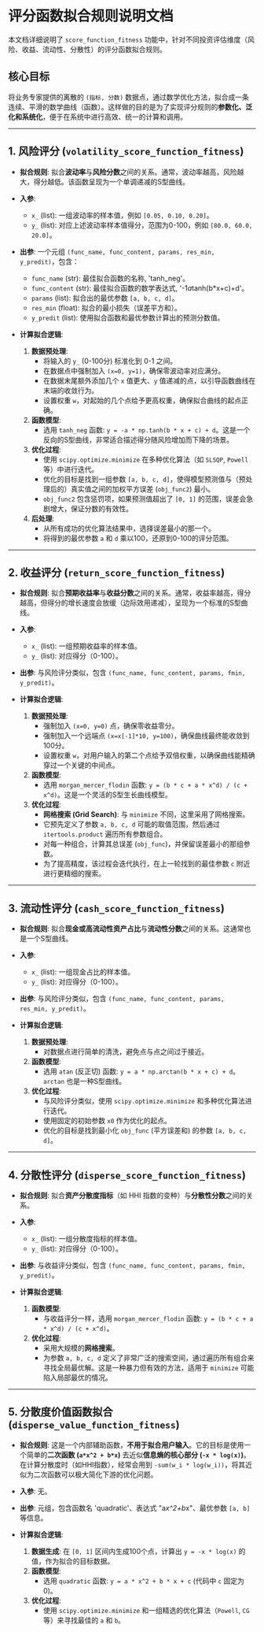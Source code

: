 # 评分函数拟合规则说明文档

本文档详细说明了 `score_function_fitness` 功能中，针对不同投资评估维度（风险、收益、流动性、分散性）的评分函数拟合规则。

## 核心目标

将业务专家提供的离散的 `(指标, 分数)` 数据点，通过数学优化方法，拟合成一条连续、平滑的数学曲线（函数）。这样做的目的是为了实现评分规则的**参数化、泛化和系统化**，便于在系统中进行高效、统一的计算和调用。

---

## 1. 风险评分 (`volatility_score_function_fitness`)

-   **拟合规则**:
    拟合**波动率**与**风险分数**之间的关系。通常，波动率越高，风险越大，得分越低。该函数呈现为一个单调递减的S型曲线。

-   **入参**:
    -   `x_` (list): 一组波动率的样本值，例如 `[0.05, 0.10, 0.20]`。
    -   `y_` (list): 对应上述波动率样本值得分，范围为0-100，例如 `[80.0, 60.0, 20.0]`。

-   **出参**:
    一个元组 `(func_name, func_content, params, res_min, y_predit)`，包含：
    -   `func_name` (str): 最佳拟合函数的名称, 'tanh_neg'。
    -   `func_content` (str): 最佳拟合函数的数学表达式, '-1*a*tanh(b*x+c)+d'。
    -   `params` (list): 拟合出的最优参数 `[a, b, c, d]`。
    -   `res_min` (float): 拟合的最小损失（误差平方和）。
    -   `y_predit` (list): 使用拟合函数和最优参数计算出的预测分数值。

-   **计算拟合逻辑**:
    1.  **数据预处理**:
        -   将输入的 `y_` (0-100分) 标准化到 0-1 之间。
        -   在数据点中强制加入 `(x=0, y=1)`，确保零波动率对应满分。
        -   在数据末尾额外添加几个 `x` 值更大、`y` 值递减的点，以引导函数曲线在末端的收敛行为。
        -   设置权重 `w`，对起始的几个点给予更高权重，确保拟合曲线的起点正确。
    2.  **函数模型**:
        -   选用 `tanh_neg` 函数: `y = -a * np.tanh(b * x + c) + d`。这是一个反向的S型曲线，非常适合描述得分随风险增加而下降的场景。
    3.  **优化过程**:
        -   使用 `scipy.optimize.minimize` 在多种优化算法（如 `SLSQP`, `Powell` 等）中进行迭代。
        -   优化的目标是找到一组参数 `[a, b, c, d]`，使得模型预测值与（预处理后的）真实值之间的加权平方误差 (`obj_func2`) 最小。
        -   `obj_func2` 包含惩罚项，如果预测值超出了 `[0, 1]` 的范围，误差会急剧增大，保证分数的有效性。
    4.  **后处理**:
        -   从所有成功的优化算法结果中，选择误差最小的那一个。
        -   将得到的最优参数 `a` 和 `d` 乘以100，还原到0-100的评分范围。

---

## 2. 收益评分 (`return_score_function_fitness`)

-   **拟合规则**:
    拟合**预期收益率**与**收益分数**之间的关系。通常，收益率越高，得分越高，但得分的增长速度会放缓（边际效用递减），呈现为一个标准的S型曲线。

-   **入参**:
    -   `x_` (list): 一组预期收益率的样本值。
    -   `y_` (list): 对应得分（0-100）。

-   **出参**:
    与风险评分类似，包含 `(func_name, func_content, params, fmin, y_predit)`。

-   **计算拟合逻辑**:
    1.  **数据预处理**:
        -   强制加入 `(x=0, y=0)` 点，确保零收益零分。
        -   强制加入一个远端点 `(x=x[-1]*10, y=100)`，确保曲线最终能收敛到100分。
        -   设置权重 `w`，对用户输入的第二个点给予双倍权重，以确保曲线能精确穿过一个关键的中间点。
    2.  **函数模型**:
        -   选用 `morgan_mercer_flodin` 函数: `y = (b * c + a * x^d) / (c + x^d)`。这是一个灵活的S型生长曲线模型。
    3.  **优化过程**:
        -   **网格搜索 (Grid Search)**: 与 `minimize` 不同，这里采用了网格搜索。
        -   它预先定义了参数 `a, b, c, d` 可能的取值范围，然后通过 `itertools.product` 遍历所有参数组合。
        -   对每一种组合，计算其总误差 (`obj_func`)，并保留误差最小的那组参数。
        -   为了提高精度，该过程会迭代执行，在上一轮找到的最佳参数 `c` 附近进行更精细的搜索。

---

## 3. 流动性评分 (`cash_score_function_fitness`)

-   **拟合规则**:
    拟合**现金或高流动性资产占比**与**流动性分数**之间的关系。这通常也是一个S型曲线。

-   **入参**:
    -   `x_` (list): 一组现金占比的样本值。
    -   `y_` (list): 对应得分（0-100）。

-   **出参**:
    与风险评分类似，包含 `(func_name, func_content, params, res_min, y_predit)`。

-   **计算拟合逻辑**:
    1.  **数据预处理**:
        -   对数据点进行简单的清洗，避免点与点之间过于接近。
    2.  **函数模型**:
        -   选用 `atan` (反正切) 函数: `y = a * np.arctan(b * x + c) + d`。`arctan` 也是一种S型曲线。
    3.  **优化过程**:
        -   与风险评分类似，使用 `scipy.optimize.minimize` 和多种优化算法进行迭代。
        -   使用固定的初始参数 `x0` 作为优化的起点。
        -   优化的目标是找到最小化 `obj_func` (平方误差和) 的参数 `[a, b, c, d]`。

---

## 4. 分散性评分 (`disperse_score_function_fitness`)

-   **拟合规则**:
    拟合**资产分散度指标**（如 HHI 指数的变种）与**分散性分数**之间的关系。

-   **入参**:
    -   `x_` (list): 一组分散度指标的样本值。
    -   `y_` (list): 对应得分（0-100）。

-   **出参**:
    与收益评分类似，包含 `(func_name, func_content, params, fmin, y_predit)`。

-   **计算拟合逻辑**:
    1.  **函数模型**:
        -   与收益评分一样，选用 `morgan_mercer_flodin` 函数: `y = (b * c + a * x^d) / (c + x^d)`。
    2.  **优化过程**:
        -   采用大规模的**网格搜索**。
        -   为参数 `a, b, c, d` 定义了非常广泛的搜索空间，通过遍历所有组合来寻找全局最优解。这是一种暴力但有效的方法，适用于 `minimize` 可能陷入局部最优的情况。

---

## 5. 分散度价值函数拟合 (`disperse_value_function_fitness`)

-   **拟合规则**:
    这是一个内部辅助函数，**不用于拟合用户输入**。它的目标是使用一个简单的**二次函数 (`a*x^2 + b*x`)** 去近似**信息熵的核心部分 (`-x * log(x)`)**。在计算分散度时（如HHI指数），经常会用到 `-sum(w_i * log(w_i))`，将其近似为二次函数可以极大简化下游的优化问题。

-   **入参**:
    无。

-   **出参**:
    元组，包含函数名 'quadratic'、表达式 "a*x^2+b*x"、最优参数 `[a, b]` 等信息。

-   **计算拟合逻辑**:
    1.  **数据生成**: 在 `[0, 1]` 区间内生成100个点，计算出 `y = -x * log(x)` 的值，作为拟合的目标数据。
    2.  **函数模型**:
        -   选用 `quadratic` 函数: `y = a * x^2 + b * x + c` (代码中 `c` 固定为0)。
    3.  **优化过程**:
        -   使用 `scipy.optimize.minimize` 和一组精选的优化算法（`Powell`, `CG` 等）来寻找最佳的 `a` 和 `b`。
